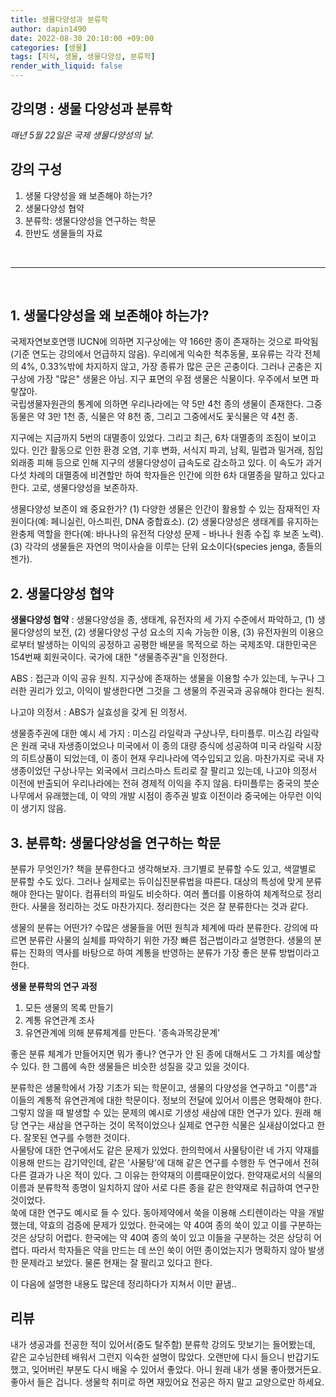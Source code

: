 ```yaml
---
title: 생물다양성과 분류학
author: dapin1490
date: 2022-08-30 20:10:00 +09:00
categories: [생물]
tags: [지식, 생물, 생물다양성, 분류학]
render_with_liquid: false
---
```


## 강의명 : 생물 다양성과 분류학  
*매년 5월 22일은 국제 생물다양성의 날.*  
  
## 강의 구성  
1. 생물 다양성을 왜 보존해야 하는가?
2. 생물다양성 협약
3. 분류학: 생물다양성을 연구하는 학문
4. 한반도 생물들의 자료

<br>

-----

<br>

## 1. 생물다양성을 왜 보존해야 하는가?
국제자연보호연맹 IUCN에 의하면 지구상에는 약 166만 종이 존재하는 것으로 파악됨(기준 연도는 강의에서 언급하지 않음). 우리에게 익숙한 척추동물, 포유류는 각각 전체의 4%, 0.33%밖에 차지하지 않고, 가장 종류가 많은 군은 곤충이다. 그러나 곤충은 지구상에 가장 "많은" 생물은 아님. 지구 표면의 우점 생물은 식물이다. 우주에서 보면 파랗잖아.  
국립생물자원관의 통계에 의하면 우리나라에는 약 5만 4천 종의 생물이 존재한다. 그중 동물은 약 3만 1천 종, 식물은 약 8천 종, 그리고 그중에서도 꽃식물은 약 4천 종.  
  
지구에는 지금까지 5번의 대멸종이 있었다. 그리고 최근, 6차 대멸종의 조짐이 보이고 있다. 인간 활동으로 인한 환경 오염, 기후 변화, 서식지 파괴, 남획, 밀렵과 밀거래, 침입외래종 피해 등으로 인해 지구의 생물다양성이 급속도로 감소하고 있다. 이 속도가 과거 다섯 차례의 대멸종에 비견할만 하여 학자들은 인간에 의한 6차 대멸종을 말하고 있다고 한다. 고로, 생물다양성을 보존하자.  
  
생물다양성 보존이 왜 중요한가? (1) 다양한 생물은 인간이 활용할 수 있는 잠재적인 자원이다(예: 페니실린, 아스피린, DNA 중합효소). (2) 생물다양성은 생태계를 유지하는 완충제 역할을 한다(예: 바나나의 유전적 다양성 문제 - 바나나 원종 수집 후 보존 노력). (3) 각각의 생물들은 자연의 먹이사슬을 이루는 단위 요소이다(species jenga, 종들의 젠가).  
  
## 2. 생물다양성 협약
**생물다양성 협약** : 생물다양성을 종, 생태계, 유전자의 세 가지 수준에서 파악하고, (1) 생물다양성의 보전, (2) 생물다양성 구성 요소의 지속 가능한 이용, (3) 유전자원의 이용으로부터 발생하는 이익의 공정하고 공평한 배분을 목적으로 하는 국제조약. 대한민국은 154번째 회원국이다. 국가에 대한 "생물종주권"을 인정한다.  
  
ABS : 접근과 이익 공유 원칙. 지구상에 존재하는 생물을 이용할 수가 있는데, 누구나 그러한 권리가 있고, 이익이 발생한다면 그것을 그 생물의 주권국과 공유해야 한다는 원칙.  
  
나고야 의정서 : ABS가 실효성을 갖게 된 의정서.  
  
생물종주권에 대한 예시 세 가지 : 미스김 라일락과 구상나무, 타미플루. 미스김 라일락은 원래 국내 자생종이었으나 미국에서 이 종의 대량 증식에 성공하여 미국 라일락 시장의 히트상품이 되었는데, 이 종이 현재 우리나라에 역수입되고 있음. 마찬가지로 국내 자생종이었던 구상나무는 외국에서 크리스마스 트리로 잘 팔리고 있는데, 나고야 의정서 이전에 반출되어 우리나라에는 전혀 경제적 이익을 주지 않음. 타미플루는 중국의 붓순나무에서 유래했는데, 이 약의 개발 시점이 종주권 발효 이전이라 중국에는 아무런 이익이 생기지 않음.  
  
## 3. 분류학: 생물다양성을 연구하는 학문
분류가 무엇인가? 책을 분류한다고 생각해보자. 크기별로 분류할 수도 있고, 색깔별로 분류할 수도 있다. 그러나 실제로는 듀이십진분류법을 따른다. 대상의 특성에 맞게 분류해야 한다는 말이다. 컴퓨터의 파일도 비슷하다. 여러 폴더를 이용하여 체계적으로 정리한다. 사물을 정리하는 것도 마찬가지다. 정리한다는 것은 잘 분류한다는 것과 같다.  

생물의 분류는 어떤가? 수많은 생물들을 어떤 원칙과 체계에 따라 분류한다. 강의에 따르면 분류란 사물의 실체를 파악하기 위한 가장 빠른 접근법이라고 설명한다. 생물의 분류는 진화의 역사를 바탕으로 하여 계통을 반영하는 분류가 가장 좋은 분류 방법이라고 한다.  
  
**생물 분류학의 연구 과정**  
1. 모든 생물의 목록 만들기
2. 계통 유연관계 조사
3. 유연관계에 의해 분류체계를 만든다. '종속과목강문계'
  
좋은 분류 체계가 만들어지면 뭐가 좋나? 연구가 안 된 종에 대해서도 그 가치를 예상할 수 있다. 한 그룹에 속한 생물들은 비슷한 성질을 갖고 있을 것이다.  
  
분류학은 생물학에서 가장 기초가 되는 학문이고, 생물의 다양성을 연구하고 "이름"과 이들의 계통적 유연관계에 대한 학문이다. 정보의 전달에 있어서 이름은 명확해야 한다. 그렇지 않을 때 발생할 수 있는 문제의 예시로 기생성 새삼에 대한 연구가 있다. 원래 해당 연구는 새삼을 연구하는 것이 목적이었으나 실제로 연구한 식물은 실새삼이었다고 한다. 잘못된 연구를 수행한 것이다.  
사물탕에 대한 연구에서도 같은 문제가 있었다. 한의학에서 사물탕이란 네 가지 약재를 이용해 만드는 감기약인데, 같은 '사물탕'에 대해 같은 연구를 수행한 두 연구에서 전혀 다른 결과가 나온 적이 있다. 그 이유는 한약재의 이름때문이었다. 한약재로서의 식물의 이름과 분류학적 종명이 일치하지 않아 서로 다른 종을 같은 한약재로 취급하여 연구한 것이었다.  
쑥에 대한 연구도 예시로 들 수 있다. 동아제약에서 쑥을 이용해 스티렌이라는 약을 개발했는데, 약효의 검증에 문제가 있었다. 한국에는 약 40여 종의 쑥이 있고 이를 구분하는 것은 상당히 어렵다. 한국에는 약 40여 종의 쑥이 있고 이들을 구분하는 것은 상당히 어렵다. 따라서 학자들은 약을 만드는 데 쓰인 쑥이 어떤 종이었는지가 명확하지 않아 발생한 문제라고 보았다. 물론 현재는 잘 팔리고 있다고 한다.  
  
이 다음에 설명한 내용도 많은데 정리하다가 지쳐서 이만 끝냄..  
  
## 리뷰
내가 생공과를 전공한 적이 있어서(중도 탈주함) 분류학 강의도 맛보기는 들어봤는데, 같은 교수님한테 배워서 그런지 익숙한 설명이 많았다. 오랜만에 다시 들으니 반갑기도 했고, 잊어버린 부분도 다시 배울 수 있어서 좋았다. 아니 원래 내가 생물 좋아했거든요. 좋아서 들은 겁니다. 생물학 취미로 하면 재밌어요 전공은 하지 말고 교양으로만 하세요.  

